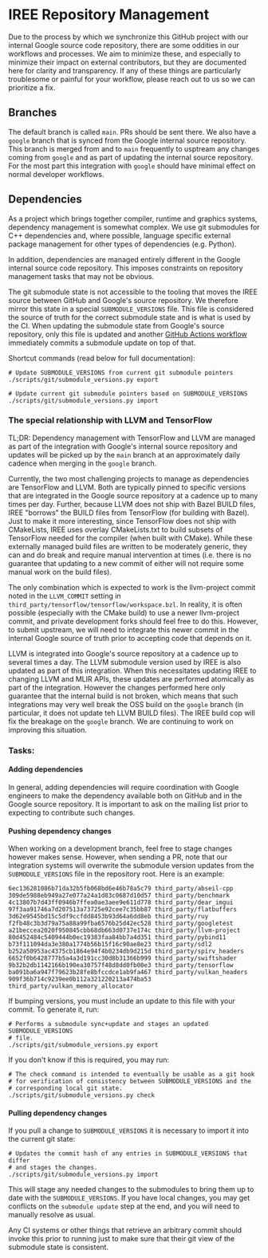 # IREE Repository Management

Due to the process by which we synchronize this GitHub project with our internal
Google source code repository, there are some oddities in our workflows and
processes. We aim to minimize these, and especially to minimize their impact on
external contributors, but they are documented here for clarity and
transparency. If any of these things are particularly troublesome or painful for
your workflow, please reach out to us so we can prioritize a fix.

## Branches

The default branch is called `main`. PRs should be sent there. We also have a
`google` branch that is synced from the Google internal source repository. This
branch is merged from and to `main` frequently to usptream any changes coming
from `google` and as part of updating the internal source repository. For the
most part this integration with `google` should have minimal effect on normal
developer workflows.

## Dependencies

As a project which brings together compiler, runtime and graphics systems,
dependency management is somewhat complex. We use git submodules for C++
dependencies and, where possible, language specific external package management
for other types of dependencies (e.g. Python).

In addition, dependencies are managed entirely different in the Google internal
source code repository. This imposes constraints on repository management tasks
that may not be obvious.

The git submodule state is not accessible to the tooling that moves the IREE
source between GitHub and Google's source repository. We therefore mirror this
state in a special `SUBMODULE_VERSIONS` file. This file is considered the source
of truth for the correct submodule state and is what is used by the CI. When
updating the submodule state from Google's source repository, only this file is
updated and another
[GitHub Actions workflow](https://github.com/google/iree/blob/master/.github/workflows/synchronize_submodules.yml)
immediately commits a submodule update on top of that.

Shortcut commands (read below for full documentation):

```shell
# Update SUBMODULE_VERSIONS from current git submodule pointers
./scripts/git/submodule_versions.py export

# Update current git submodule pointers based on SUBMODULE_VERSIONS
./scripts/git/submodule_versions.py import
```

### The special relationship with LLVM and TensorFlow

TL;DR: Dependency management with TensorFlow and LLVM are managed as part of the
integration with Google's internal source repository and updates will be picked
up by the `main` branch at an approximately daily cadence when merging in the
`google` branch.

Currently, the two most challenging projects to manage as dependencies are
TensorFlow and LLVM. Both are typically pinned to specific versions that are
integrated in the Google source repository at a cadence up to many times per
day. Further, because LLVM does not ship with Bazel BUILD files, IREE "borrows"
the BUILD files from TensorFlow (for building with Bazel). Just to make it more
interesting, since TensorFlow does not ship with CMakeLists, IREE uses overlay
CMakeLists.txt to build subsets of TensorFlow needed for the compiler (when
built with CMake). While these externally managed build files are written to be
moderately generic, they can and do break and require manual intervention at
times (i.e. there is no guarantee that updating to a new commit of either will
not require some manual work on the build files).

The only combination which is expected to work is the llvm-project commit noted
in the `LLVM_COMMIT` setting in
`third_party/tensorflow/tensorflow/workspace.bzl`. In reality, it is often
possible (especially with the CMake build) to use a newer llvm-project commit,
and private development forks should feel free to do this. However, to submit
upstream, we will need to integrate this newer commit in the internal Google
source of truth prior to accepting code that depends on it.

LLVM is integrated into Google's source repository at a cadence up to several
times a day. The LLVM submodule version used by IREE is also updated as part of
this integration. When this necessitates updating IREE to changing LLVM and MLIR
APIs, these updates are performed atomically as part of the integration. However
the changes performed here only guarantee that the internal build is not broken,
which means that such integrations may very well break the OSS build on the
`google` branch (in particular, it does not update teh LLVM BUILD files). The
IREE build cop will fix the breakage on the `google` branch. We are continuing
to work on improving this situation.

### Tasks:

#### Adding dependencies

In general, adding dependencies will require coordination with Google engineers
to make the dependency available both on GitHub and in the Google source
repository. It is important to ask on the mailing list prior to expecting to
contribute such changes.

#### Pushing dependency changes

When working on a development branch, feel free to stage changes however makes
sense. However, when sending a PR, note that our integration systems will
overwrite the submodule version updates from the `SUBMODULE_VERSIONS` file in
the repository root. Here is an example:

```text
6ec136281086b71da32b5fb068bd6e46b78a5c79 third_party/abseil-cpp
309de5988eb949a27e077a24a1d83c0687d10d57 third_party/benchmark
4c13807b7d43ff0946b7ffea0ae3aee9e611d778 third_party/dear_imgui
97f3aa91746a7d207513a73725e92cee7c35bb87 third_party/flatbuffers
3d62e9545bd15c5df9ccfdd8453b93d64a6dd8eb third_party/ruy
f2fb48c3b3d79a75a88a99fba6576b25d42ec528 third_party/googletest
a21beccea2020f950845cbb68db663d0737e174c third_party/llvm-project
80d452484c5409444b0ec19383faa84bb7a4d351 third_party/pybind11
b73f111094da3e380a1774b56b15f16c90ae8e23 third_party/sdl2
b252a50953ac4375cb1864e94f4b0234db9d215d third_party/spirv_headers
6652f0b6428777b5a4a3d191cc30d8b31366b999 third_party/swiftshader
9b32b2db1142166b190ea30757f48d8dd0fb00e3 third_party/tensorflow
ba091ba6a947f79623b28fe8bfccdce1ab9fa467 third_party/vulkan_headers
909f36b714c9239ee0b112a321220213a474ba53 third_party/vulkan_memory_allocator
```

If bumping versions, you must include an update to this file with your commit.
To generate it, run:

```shell
# Performs a submodule sync+update and stages an updated SUBMODULE_VERSIONS
# file.
./scripts/git/submodule_versions.py export
```

If you don't know if this is required, you may run:

```shell
# The check command is intended to eventually be usable as a git hook
# for verification of consistency between SUBMODULE_VERSIONS and the
# corresponding local git state.
./scripts/git/submodule_versions.py check
```

#### Pulling dependency changes

If you pull a change to `SUBMODULE_VERSIONS` it is necessary to import it into
the current git state:

```shell
# Updates the commit hash of any entries in SUBMODULE_VERSIONS that differ
# and stages the changes.
./scripts/git/submodule_versions.py import
```

This will stage any needed changes to the submodules to bring them up to date
with the `SUBMODULE_VERSIONS`. If you have local changes, you may get conflicts
on the `submodule update` step at the end, and you will need to manually resolve
as usual.

Any CI systems or other things that retrieve an arbitrary commit should invoke
this prior to running just to make sure that their git view of the submodule
state is consistent.
